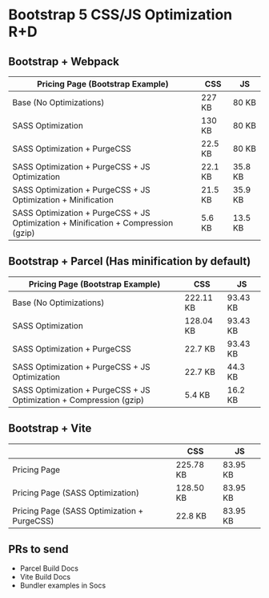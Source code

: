 # Bootstrap 5 CSS/JS Optimization R+D

## Bootstrap + Webpack

| Pricing Page (Bootstrap Example)                                                   | CSS     | JS      |
|------------------------------------------------------------------------------------|---------|---------|
| Base (No Optimizations)                                                            | 227 KB  | 80 KB   |
| SASS Optimization                                                                  | 130 KB  | 80 KB   |
| SASS Optimization + PurgeCSS                                                       | 22.5 KB | 80 KB   |
| SASS Optimization + PurgeCSS + JS Optimization                                     | 22.1 KB | 35.8 KB |
| SASS Optimization + PurgeCSS + JS Optimization + Minification                      | 21.5 KB | 35.9 KB |
| SASS Optimization + PurgeCSS + JS Optimization + Minification + Compression (gzip) | 5.6 KB  | 13.5 KB |

## Bootstrap + Parcel (Has minification by default)

| Pricing Page (Bootstrap Example)                                     | CSS       | JS       |
|----------------------------------------------------------------------|-----------|----------|
| Base (No Optimizations)                                              | 222.11 KB | 93.43 KB |
| SASS Optimization                                                    | 128.04 KB | 93.43 KB |
| SASS Optimization + PurgeCSS                                         | 22.7 KB   | 93.43 KB |
| SASS Optimization + PurgeCSS + JS Optimization                       | 22.7 KB   | 44.3 KB  |
| SASS Optimization + PurgeCSS + JS Optimization +  Compression (gzip) | 5.4 KB    | 16.2 KB  |

## Bootstrap + Vite

|                                             | CSS       | JS       |
|---------------------------------------------|-----------|----------|
| Pricing Page                                | 225.78 KB | 83.95 KB |
| Pricing Page (SASS Optimization)            | 128.50 KB | 83.95 KB |
| Pricing Page (SASS Optimization + PurgeCSS) | 22.8 KB   | 83.95 KB |

## PRs to send

- Parcel Build Docs
- Vite Build Docs
- Bundler examples in Socs